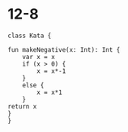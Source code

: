 # 12-8
    class Kata {

    fun makeNegative(x: Int): Int {
        var x = x
        if (x > 0) {
            x = x*-1
        }
        else {
            x = x*1
        }
    return x
    }
    }
